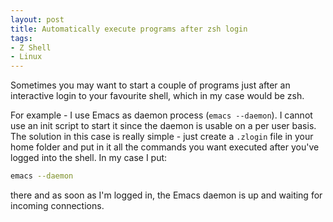 ```yaml
---
layout: post
title: Automatically execute programs after zsh login
tags:
- Z Shell
- Linux
---
```


Sometimes you may want to start a couple of programs just after an
interactive login to your favourite shell, which in my case would be
zsh.

For example - I use Emacs as daemon process (`emacs --daemon`). I
cannot use an init script to start it since the daemon is usable on a
per user basis. The solution in this case is really simple - just
create a `.zlogin` file in your home folder and put in it all the
commands you want executed after you've logged into the shell. In my
case I put:

``` bash
emacs --daemon
```

there and as soon as I'm logged in, the Emacs daemon is up and waiting for
incoming connections.
